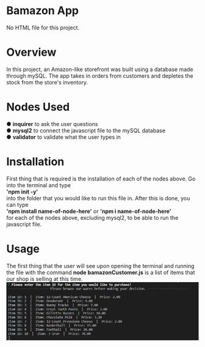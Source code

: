 # Bamazon App

No HTML file for this project.

# Overview

In this project, an Amazon-like storefront was built using a database made through mySQL. The app takes in orders from customers and depletes the stock from the store's inventory.

# Nodes Used
● <b>inquirer</b> to ask the user questions <br>
● <b>mysql2</b> to connect the javascript file to the mySQL database <br>
● <b>validator</b> to validate what the user types in <br>

# Installation
First thing that is required is the installation of each of the nodes above. Go into the terminal and type <br>
<b>'npm init -y'</b> <br>
into the folder that you would like to run this file in. After this is done, you can type <br>
<b>'npm install name-of-node-here'</b> or <b>'npm i name-of-node-here'</b> <br>
for each of the nodes above, excluding mysql2, to be able to run the javascript file.

# Usage
The first thing that the user will see upon opening the terminal and running the file with the command <b>node bamazonCustomer.js</b> is a list of items that our shop is selling at this time. <br>
![](bamazonSS/inventory.png)
